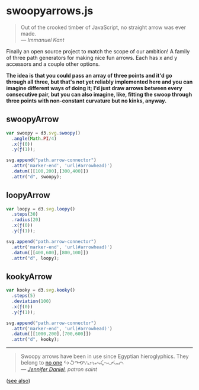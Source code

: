 swoopyarrows.js
===============

> Out of the crooked timber of JavaScript, no straight arrow was ever made.  
*— Immanuel Kant*

Finally an open source project to match the scope of our ambition! A family of three path generators for making nice fun arrows. Each has x and y accessors and a couple other options. 

**The idea is that you could pass an array of three points and it'd go through all three, but that's not yet reliably implemented here and you can imagine different ways of doing it; I'd just draw arrows between every consecutive pair, but you can also imagine, like, fitting the swoop through three points with non-constant curvature but no kinks, anyway.**

## swoopyArrow

```javascript
var swoopy = d3.svg.swoopy()
  .angle(Math.PI/4)
  .x(ƒ(0))
  .y(ƒ(1));

svg.append("path.arrow-connector")
  .attr('marker-end', 'url(#arrowhead)')
  .datum([[100,200],[300,400]])
  .attr("d", swoopy);
```

## loopyArrow

```javascript
var loopy = d3.svg.loopy()
  .steps(30)
  .radius(20)
  .x(ƒ(0))
  .y(ƒ(1));

svg.append("path.arrow-connector")
  .attr('marker-end', 'url(#arrowhead)')
  .datum([[400,600],[800,100]])
  .attr("d", loopy);
```

## kookyArrow

```javascript
var kooky = d3.svg.kooky()
  .steps(5)
  .deviation(100)
  .x(ƒ(0))
  .y(ƒ(1));

svg.append("path.arrow-connector")
  .attr('marker-end', 'url(#arrowhead)')
  .datum([[1000,200],[700,600]])
  .attr("d", kooky);
```

----

> Swoopy arrows have been in use since Egyptian hieroglyphics. They belong to [no one](https://github.com/bizweekgraphics/swoopyarrows/blob/master/LICENSE) ↪↺↷⟲⤣⤥⤴⤵⤶⤷⤹⤳⤻⤿⤺  
— *[Jennifer Daniel](https://twitter.com/jenniferdaniel/status/464517373740204032), patron saint*

([see also](http://bwarchive.com/#/article/9360))
